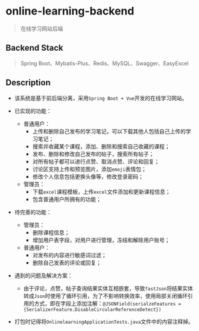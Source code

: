 # online-learning-backend

> 在线学习网站后端

## Backend Stack

>  Spring Boot、Mybatis-Plus、Redis、MySQL、Swagger、EasyExcel

## Description

- 该系统是基于前后端分离，采用`Spring Boot + Vue`开发的在线学习网站。

- 已实现的功能：
  - 普通用户：
    - 上传和删除自己发布的学习笔记，可以下载其他人包括自己上传的学习笔记；
    - 搜索并收藏某个课程，添加、删除和搜索自己收藏的课程；
    - 发布、删除和修改自己发布的帖子，搜索所有帖子；
    - 对所有帖子都可以进行点赞、取消点赞、评论和回复；
    - 讨论区支持上传和预览图片，添加`emoji`表情包；
    - 修改个人信息包括更换头像等，修改登录密码；
  - 管理员：
    - 下载`excel`课程模板，上传`excel`文件添加和更新课程信息；
    - 包含普通用户所拥有的功能；
- 待完善的功能：
  - 管理员：
    - 删除课程信息；
    - 增加用户表字段，对用户进行管理，冻结和解除用户账号；
  - 普通用户：
    - 对发布的内容进行敏感词过滤；
    - 删除自己发表的评论或回复；
- 遇到的问题及解决方案：
  - 由于评论，点赞，帖子查询结果实体互相嵌套，导致`fastJson`将结果实体转成`Json`时使用了循环引用，为了不影响转换效率，使用局部关闭循环引用的方式，即在字段上添加注解：`@JSONField(serialzeFeatures = {SerializerFeature.DisableCircularReferenceDetect})`
- 打包时记得将`OnlinelearningApplicationTests.java`文件中的内容注释掉。